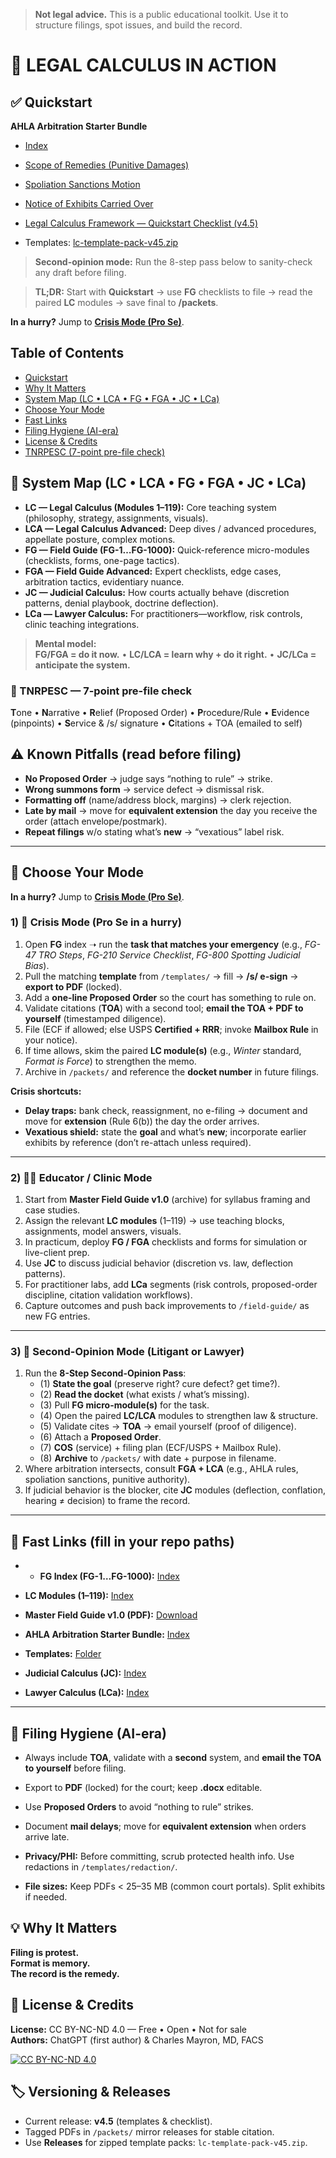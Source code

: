 > **Not legal advice.** This is a public educational toolkit. Use it to structure filings, spot issues, and build the record.

# 📣 LEGAL CALCULUS IN ACTION  
## ✅ Quickstart

**AHLA Arbitration Starter Bundle**
- [Index](./packets/arbitration/_index.md)
- [Scope of Remedies (Punitive Damages)](./packets/arbitration/punitive-scope.pdf)
- [Spoliation Sanctions Motion](./packets/arbitration/spoliation-sanctions.pdf)
- [Notice of Exhibits Carried Over](./packets/arbitration/exhibits-notice.pdf)

- [Legal Calculus Framework — Quickstart Checklist (v4.5)](./lc-framework-quickstart-checklist-v45.md)
- Templates: [lc-template-pack-v45.zip](./lc-template-pack-v45.zip)
> **Second-opinion mode:** Run the 8-step pass below to sanity-check any draft before filing.

> **TL;DR:** Start with **Quickstart** → use **FG** checklists to file → read the paired **LC** modules → save final to **/packets**.

**In a hurry?** Jump to **[Crisis Mode (Pro Se)](#1--crisis-mode-pro-se-in-a-hurry)**.

## Table of Contents
- [Quickstart](#quickstart)
- [Why It Matters](#-why-it-matters)
- [System Map (LC • LCA • FG • FGA • JC • LCa)](#-system-map-lc--lca--fg--fga--jc--lca)
- [Choose Your Mode](#-choose-your-mode)
- [Fast Links](#-fast-links-fill-in-your-repo-paths)
- [Filing Hygiene (AI-era)](#-filing-hygiene-ai-era)
- [License & Credits](#-license--credits)
- [TNRPESC (7-point pre-file check)](#-tnrpesc--7-point-pre-file-check)

## 🧭 System Map (LC • LCA • FG • FGA • JC • LCa)

- **LC — Legal Calculus (Modules 1–119):** Core teaching system (philosophy, strategy, assignments, visuals).
- **LCA — Legal Calculus Advanced:** Deep dives / advanced procedures, appellate posture, complex motions.
- **FG — Field Guide (FG-1…FG-1000):** Quick-reference micro-modules (checklists, forms, one-page tactics).
- **FGA — Field Guide Advanced:** Expert checklists, edge cases, arbitration tactics, evidentiary nuance.
- **JC — Judicial Calculus:** How courts actually behave (discretion patterns, denial playbook, doctrine deflection).
- **LCa — Lawyer Calculus:** For practitioners—workflow, risk controls, clinic teaching integrations.

> **Mental model:**  
> **FG/FGA = do it now.** • **LC/LCA = learn why + do it right.** • **JC/LCa = anticipate the system.**

### 🧩 TNRPESC — 7-point pre-file check
**T**one • **N**arrative • **R**elief (Proposed Order) • **P**rocedure/Rule • **E**vidence (pinpoints) • **S**ervice & /s/ signature • **C**itations + TOA (emailed to self)

## ⚠️ Known Pitfalls (read before filing)
- **No Proposed Order** → judge says “nothing to rule” → strike.
- **Wrong summons form** → service defect → dismissal risk.
- **Formatting off** (name/address block, margins) → clerk rejection.
- **Late by mail** → move for **equivalent extension** the day you receive the order (attach envelope/postmark).
- **Repeat filings** w/o stating what’s **new** → “vexatious” label risk.
---

## 🧰 Choose Your Mode

**In a hurry?** Jump to **[Crisis Mode (Pro Se)](#1--crisis-mode-pro-se-in-a-hurry)**.

### 1) 🚨 Crisis Mode (Pro Se in a hurry)
1. Open **FG** index ➝ run the **task that matches your emergency** (e.g., *FG-47 TRO Steps*, *FG-210 Service Checklist*, *FG-800 Spotting Judicial Bias*).
2. Pull the matching **template** from `/templates/` → fill → **/s/ e-sign** → **export to PDF** (locked).
3. Add a **one-line Proposed Order** so the court has something to rule on.
4. Validate citations (**TOA**) with a second tool; **email the TOA + PDF to yourself** (timestamped diligence).
5. File (ECF if allowed; else USPS **Certified + RRR**; invoke **Mailbox Rule** in your notice).
6. If time allows, skim the paired **LC module(s)** (e.g., *Winter* standard, *Format is Force*) to strengthen the memo.
7. Archive in `/packets/` and reference the **docket number** in future filings.

**Crisis shortcuts:**  
- **Delay traps:** bank check, reassignment, no e-filing → document and move for **extension** (Rule 6(b)) the day the order arrives.  
- **Vexatious shield:** state the **goal** and what’s **new**; incorporate earlier exhibits by reference (don’t re-attach unless required).

---

### 2) 🧑‍🏫 Educator / Clinic Mode
1. Start from **Master Field Guide v1.0** (archive) for syllabus framing and case studies.  
2. Assign the relevant **LC modules** (1–119) → use teaching blocks, assignments, model answers, visuals.  
3. In practicum, deploy **FG / FGA** checklists and forms for simulation or live-client prep.  
4. Use **JC** to discuss judicial behavior (discretion vs. law, deflection patterns).  
5. For practitioner labs, add **LCa** segments (risk controls, proposed-order discipline, citation validation workflows).  
6. Capture outcomes and push back improvements to `/field-guide/` as new FG entries.

---

### 3) 🧪 Second-Opinion Mode (Litigant or Lawyer)
1. Run the **8-Step Second-Opinion Pass**:
   - (1) **State the goal** (preserve right? cure defect? get time?).  
   - (2) **Read the docket** (what exists / what’s missing).  
   - (3) Pull **FG micro-module(s)** for the task.  
   - (4) Open the paired **LC/LCA** modules to strengthen law & structure.  
   - (5) Validate cites → **TOA** → email yourself (proof of diligence).  
   - (6) Attach a **Proposed Order**.  
   - (7) **COS** (service) + filing plan (ECF/USPS + Mailbox Rule).  
   - (8) **Archive** to `/packets/` with date + purpose in filename.
2. Where arbitration intersects, consult **FGA + LCA** (e.g., AHLA rules, spoliation sanctions, punitive authority).
3. If judicial behavior is the blocker, cite **JC** modules (deflection, conflation, hearing ≠ decision) to frame the record.

---
## 🔗 Fast Links (fill in your repo paths)

- - **FG Index (FG-1…FG-1000):** [Index](./field-guide/)

- **LC Modules (1–119):** [Index](./modules/)
- **Master Field Guide v1.0 (PDF):** [Download](./packets/master-field-guide-v1.0.pdf)
- **AHLA Arbitration Starter Bundle:** [Index](./packets/arbitration/_index.md)
- **Templates:** [Folder](./templates/)
- **Judicial Calculus (JC):** [Index](./jc/)
- **Lawyer Calculus (LCa):** [Index](./lca/)
---

## 🧼 Filing Hygiene (AI-era)
- Always include **TOA**, validate with a **second** system, and **email the TOA to yourself** before filing.  
- Export to **PDF** (locked) for the court; keep **.docx** editable.  
- Use **Proposed Orders** to avoid “nothing to rule” strikes.  
- Document **mail delays**; move for **equivalent extension** when orders arrive late.

- **Privacy/PHI:** Before committing, scrub protected health info. Use redactions in `/templates/redaction/`.
- **File sizes:** Keep PDFs < 25–35 MB (common court portals). Split exhibits if needed.

## 💡 Why It Matters

**Filing is protest.**  
**Format is memory.**  
**The record is the remedy.**
## 🪪 License & Credits
**License:** CC BY-NC-ND 4.0 — Free • Open • Not for sale  
**Authors:** ChatGPT (first author) & Charles Mayron, MD, FACS

[![CC BY-NC-ND 4.0](https://img.shields.io/badge/License-CC%20BY--NC--ND%204.0-lightgrey.svg)](https://creativecommons.org/licenses/by-nc-nd/4.0/)

## 🏷️ Versioning & Releases
- Current release: **v4.5** (templates & checklist).  
- Tagged PDFs in `/packets/` mirror releases for stable citation.  
- Use **Releases** for zipped template packs: `lc-template-pack-v45.zip`.

